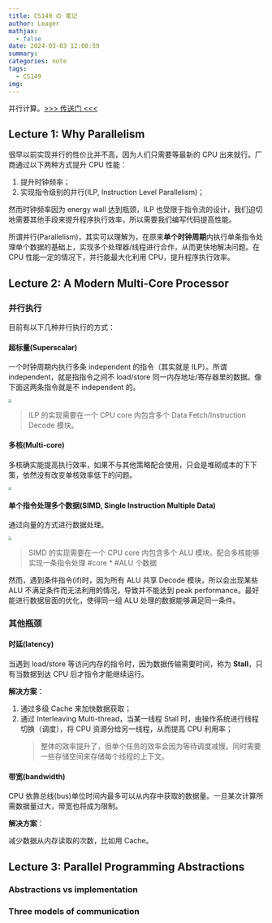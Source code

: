 ```yaml
---
title: CS149 の 笔记
author: Leager
mathjax:
  - false
date: 2024-03-03 12:08:59
summary:
categories: note
tags:
  - CS149
img:
---
```


并行计算。[>>> 传送门 <<<](https://gfxcourses.stanford.edu/cs149/fall23)

<!--more-->

## Lecture 1: Why Parallelism

很早以前实现并行的性价比并不高，因为人们只需要等最新的 CPU 出来就行。厂商通过以下两种方式提升 CPU 性能：

1. 提升时钟频率；
2. 实现指令级别的并行(ILP, Instruction Level Parallelism)；

然而时钟频率因为 energy wall 达到瓶颈，ILP 也受限于指令流的设计，我们迫切地需要其他手段来提升程序执行效率，所以需要我们编写代码提高性能。

所谓并行(Parallelism)，其实可以理解为，在原来**单个时钟周期**内执行单条指令处理单个数据的基础上，实现多个处理器/线程进行合作，从而更快地解决问题。在 CPU 性能一定的情况下，并行能最大化利用 CPU，提升程序执行效率。

## Lecture 2: A Modern Multi-Core Processor

### 并行执行

目前有以下几种并行执行的方式：

#### 超标量(Superscalar)

一个时钟周期内执行多条 independent 的指令（其实就是 ILP）。所谓 independent，就是指指令之间不 load/store 同一内存地址/寄存器里的数据。像下面这两条指令就是不 independent 的。

<img src="1.png" style="zoom:40%"/>

> ILP 的实现需要在一个 CPU core 内包含多个 Data Fetch/Instruction Decode 模块。

#### 多核(Multi-core)

多核确实能提高执行效率，如果不与其他策略配合使用，只会是堆砌成本的下下策，依然没有改变单核效率低下的问题。

<img src="2.png" style="zoom:40%"/>

#### 单个指令处理多个数据(SIMD, Single Instruction Multiple Data)

通过向量的方式进行数据处理。

<img src="3.png" style="zoom:40%"/>

> SIMD 的实现需要在一个 CPU core 内包含多个 ALU 模块。配合多核能够实现一条指令处理 #core * #ALU 个数据

然而，遇到条件指令(if)时，因为所有 ALU 共享 Decode 模块，所以会出现某些 ALU 不满足条件而无法利用的情况，导致并不能达到 peak performance。最好能进行数据层面的优化，使得同一组 ALU 处理的数据能够满足同一条件。

### 其他瓶颈

#### 时延(latency)

当遇到 load/store 等访问内存的指令时，因为数据传输需要时间，称为 **Stall**，只有当数据到达 CPU 后才指令才能继续运行。

**解决方案**：

1. 通过多级 Cache 来加快数据获取；
2. 通过 Interleaving Multi-thread，当某一线程 Stall 时，由操作系统进行线程切换（调度），将 CPU 资源分给另一线程，从而提高 CPU 利用率；
   > 整体的效率提升了，但单个任务的效率会因为等待调度减慢。同时需要一些存储空间来存储每个线程的上下文。

#### 带宽(bandwidth)

CPU 依靠总线(bus)单位时间内最多可以从内存中获取的数据量。一旦某次计算所需数据量过大，带宽也将成为限制。

**解决方案**：

减少数据从内存读取的次数，比如用 Cache。

## Lecture 3: Parallel Programming Abstractions

### Abstractions vs implementation

### Three models of communication